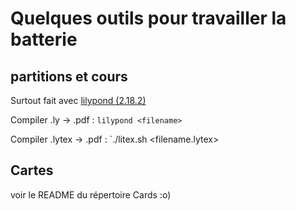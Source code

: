 # Quelques outils pour travailler la batterie

## partitions et cours
Surtout fait avec [lilypond (2.18.2)](http://lilypond.org/website/manuals.fr.html)

Compiler .ly -> .pdf : `lilypond <filename>`

Compiler .lytex -> .pdf : `./litex.sh <filename.lytex>

## Cartes
voir le README du répertoire Cards :o)
